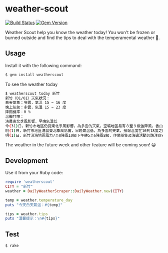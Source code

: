 # weather-scout
[![Build Status](https://travis-ci.org/vicky-sunshine/weather-scout-scraper.svg)](https://travis-ci.org/vicky-sunshine/weather-scout-scraper)
[![Gem Version](https://badge.fury.io/rb/weatherscout.svg)](https://badge.fury.io/rb/weatherscout)

Weather Scout help you know the weather today!
You won't be frozen or burned outside and find the tips to deal with the temperamental weather :muscle:.

## Usage

Install it with the following command:
```sh
$ gem install weatherscout
```

To see the weather today
```sh
$ weatherscout today 新竹
新竹（01/01）天氣狀況：
白天氣象：多雲，氣溫 15 ~ 16 度
晚上氣象：多雲，氣溫 15 ~ 23 度
降雨機率：0 %
溫馨叮嚀：
清晨東北季風影響，早晚氣溫低
今(31)日，新竹市地區仍受東北季風影響，為多雲的天氣，空曠地區易有８至９級強陣風，香山區白天溫度在15-19度左右；外出請注意保暖及注意安全。
明(1)日，新竹市地區清晨東北季風影響，早晚氣溫低，為多雲的天氣，預報溫度在16到18度之間；外出請注意保暖及注意安全。
明(1)日，新竹沿海地區風力7至8陣風10級下午轉5至6陣風8級，作業船隻及海邊活動仍請注意安全。
```

The weather in the future week and other feature will be coming soon! :grinning:

## Development
Use it from your Ruby code:
````ruby
require 'weatherscout'
CITY = "新竹"
weather = DailyWeatherScraper::DailyWeather.new(CITY)

temp = weather.temperature_day
puts "今天白天氣溫：#{temp}"

tips = weather.tips
puts "溫馨提示：\n#{tips}"

````

## Test

```sh
$ rake
```
